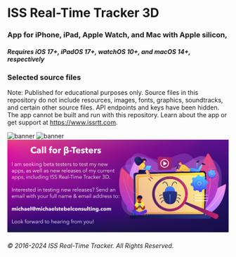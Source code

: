 #  ISS Real-Time Tracker 3D

### App for iPhone, iPad, Apple Watch, and Mac with Apple silicon, 
##### Requires iOS 17+, iPadOS 17+, watchOS 10+, and macOS 14+, respectively

### Selected source files
 
Note: Published for educational purposes only. Source files in this repository do not include resources, images, fonts, graphics, soundtracks, and certain other source files. API endpoints and keys have been hidden. The app cannot be built and run with this repository.
Learn about the app or get support at https://www.issrtt.com.

![banner](https://github.com/MDStebel/ISSRTT3D-Source-Selected/blob/c584bf42fdacebf5e67025da7330d4d24c0ea167/Banner%20-%20ISS%20Real-Time%20Tracker%203D.png)
![banner](https://github.com/MDStebel/ISSRTT3D-Source-Selected/blob/8483870b734ed51d8eff72e761dde060671d2291/ISSRTT3D%20Watch%20App%20Montage%207.16.3%403x.png)
![banner](https://github.com/MDStebel/ISSRTT3D-Source-Selected/blob/afb3273a3790f2403a8e3cab3ec536dfffac3daa/Call%20for%20Beta%20Testers.png)


###### © 2016-2024 ISS Real-Time Tracker. All Rights Reserved.
